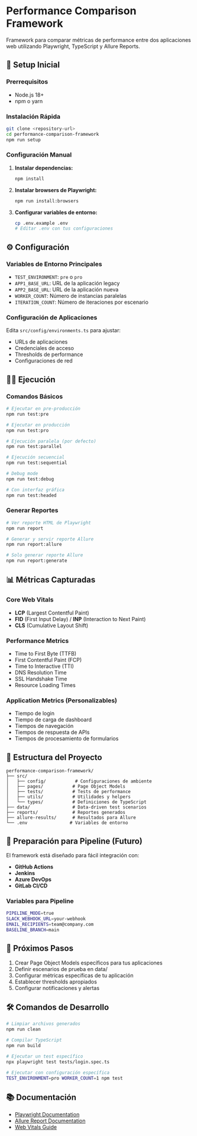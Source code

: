# Performance Comparison Framework

Framework para comparar métricas de performance entre dos aplicaciones web utilizando Playwright, TypeScript y Allure Reports.

## 🚀 Setup Inicial

### Prerrequisitos
- Node.js 18+ 
- npm o yarn

### Instalación Rápida
```bash
git clone <repository-url>
cd performance-comparison-framework
npm run setup
```

### Configuración Manual
1. **Instalar dependencias:**
   ```bash
   npm install
   ```

2. **Instalar browsers de Playwright:**
   ```bash
   npm run install:browsers
   ```

3. **Configurar variables de entorno:**
   ```bash
   cp .env.example .env
   # Editar .env con tus configuraciones
   ```

## ⚙️ Configuración

### Variables de Entorno Principales
- `TEST_ENVIRONMENT`: `pre` o `pro`
- `APP1_BASE_URL`: URL de la aplicación legacy
- `APP2_BASE_URL`: URL de la aplicación nueva
- `WORKER_COUNT`: Número de instancias paralelas
- `ITERATION_COUNT`: Número de iteraciones por escenario

### Configuración de Aplicaciones
Edita `src/config/environments.ts` para ajustar:
- URLs de aplicaciones
- Credenciales de acceso
- Thresholds de performance
- Configuraciones de red

## 🏃‍♂️ Ejecución

### Comandos Básicos
```bash
# Ejecutar en pre-producción
npm run test:pre

# Ejecutar en producción
npm run test:pro

# Ejecución paralela (por defecto)
npm run test:parallel

# Ejecución secuencial
npm run test:sequential

# Debug mode
npm run test:debug

# Con interfaz gráfica
npm run test:headed
```

### Generar Reportes
```bash
# Ver reporte HTML de Playwright
npm run report

# Generar y servir reporte Allure
npm run report:allure

# Solo generar reporte Allure
npm run report:generate
```

## 📊 Métricas Capturadas

### Core Web Vitals
- **LCP** (Largest Contentful Paint)
- **FID** (First Input Delay) / **INP** (Interaction to Next Paint)
- **CLS** (Cumulative Layout Shift)

### Performance Metrics
- Time to First Byte (TTFB)
- First Contentful Paint (FCP)
- Time to Interactive (TTI)
- DNS Resolution Time
- SSL Handshake Time
- Resource Loading Times

### Application Metrics (Personalizables)
- Tiempo de login
- Tiempo de carga de dashboard
- Tiempos de navegación
- Tiempos de respuesta de APIs
- Tiempos de procesamiento de formularios

## 🔧 Estructura del Proyecto

```
performance-comparison-framework/
├── src/
│   ├── config/           # Configuraciones de ambiente
│   ├── pages/           # Page Object Models
│   ├── tests/           # Tests de performance
│   ├── utils/           # Utilidades y helpers
│   └── types/           # Definiciones de TypeScript
├── data/                # Data-driven test scenarios
├── reports/             # Reportes generados
├── allure-results/      # Resultados para Allure
└── .env                # Variables de entorno
```

## 🚀 Preparación para Pipeline (Futuro)

El framework está diseñado para fácil integración con:
- **GitHub Actions**
- **Jenkins**
- **Azure DevOps**
- **GitLab CI/CD**

### Variables para Pipeline
```bash
PIPELINE_MODE=true
SLACK_WEBHOOK_URL=your-webhook
EMAIL_RECIPIENTS=team@company.com
BASELINE_BRANCH=main
```

## 📝 Próximos Pasos

1. Crear Page Object Models específicos para tus aplicaciones
2. Definir escenarios de prueba en data/
3. Configurar métricas específicas de tu aplicación
4. Establecer thresholds apropiados
5. Configurar notificaciones y alertas

## 🛠️ Comandos de Desarrollo

```bash
# Limpiar archivos generados
npm run clean

# Compilar TypeScript
npm run build

# Ejecutar un test específico
npx playwright test tests/login.spec.ts

# Ejecutar con configuración específica
TEST_ENVIRONMENT=pro WORKER_COUNT=1 npm test
```

## 📚 Documentación

- [Playwright Documentation](https://playwright.dev/)
- [Allure Report Documentation](https://docs.qameta.io/allure/)
- [Web Vitals Guide](https://web.dev/vitals/)